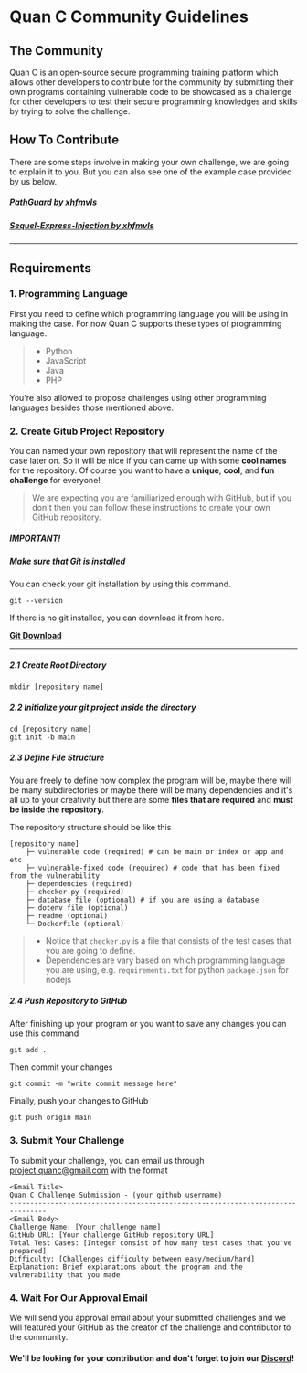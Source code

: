 
# Quan C Community Guidelines

## The Community

Quan C is an open-source secure programming training platform which allows other developers to contribute for the community by submitting their own programs containing vulnerable code to be showcased as a challenge for other developers to test their secure programming knowledges and skills by trying to solve the challenge.

## How To Contribute

There are some steps involve in making your own challenge, we are going to explain it to you. But you can also see one of the example case provided by us below.

##### [PathGuard by xhfmvls](https://github.com/xhfmvls/PathGuard.git)

##### [Sequel-Express-Injection by xhfmvls](git@github.com:xhfmvls/Sequel-Express-Injection.git)

---

## Requirements

### 1. Programming Language

First you need to define which programming language you will be using in making the case. For now Quan C supports these types of programming language.

> - Python
> - JavaScript
> - Java
> - PHP

You're also allowed to propose challenges using other programming languages besides those mentioned above.

### 2. Create Gitub Project Repository

You can named your own repository that will represent the name of the case later on. So it will be nice if you can came up with some **cool names** for the repository. Of course you want to have a **unique**, **cool**, and **fun challenge** for everyone!

> We are expecting you are familiarized enough with GitHub, but if you don't then you can follow these instructions to create your own GitHub repository.

##### IMPORTANT!
##### Make sure that Git is installed

You can check your git installation by using this command.
```
git --version
```

If there is no git installed, you can download it from here.

[**Git Download**](https://www.git-scm.com/downloads)

---

##### 2.1 Create Root Directory
```
mkdir [repository name]
```

##### 2.2 Initialize your git project inside the directory
```
cd [repository name]
git init -b main
```

##### 2.3 Define File Structure

You are freely to define how complex the program will be, maybe there will be many subdirectories or maybe there will be many dependencies and it's all up to your creativity but there are some **files that are required** and **must be inside the repository**.

The repository structure should be like this

```
[repository name]
    ├─ vulnerable code (required) # can be main or index or app and etc
    ├─ vulnerable-fixed code (required) # code that has been fixed from the vulnerability
    ├─ dependencies (required)
    ├─ checker.py (required) 
    ├─ database file (optional) # if you are using a database
    ├─ dotenv file (optional)
    ├─ readme (optional)
    └─ Dockerfile (optional)
```

> - Notice that ```checker.py``` is a file that consists of the test cases that you are going to define.
> - Dependencies are vary based on which programming language you are using, e.g. 
> ```requirements.txt``` for python
> ```package.json``` for nodejs

##### 2.4 Push Repository to GitHub

After finishing up your program or you want to save any changes you can use this command

```
git add .
```

Then commit your changes

```
git commit -m "write commit message here"
```

Finally, push your changes to GitHub

```
git push origin main
```

### 3. Submit Your Challenge

To  submit your challenge, you can email us through [project.quanc@gmail.com](project.quanc@gmail.com) with the format

```
<Email Title>
Quan C Challenge Submission - (your github username) 
-------------------------------------------------------------------------------
<Email Body>
Challenge Name: [Your challenge name]
GitHub URL: [Your challenge GitHub repository URL]
Total Test Cases: [Integer consist of how many test cases that you've prepared]
Difficulty: [Challenges difficulty between easy/medium/hard]
Explanation: Brief explanations about the program and the vulnerability that you made
```

### 4. Wait For Our Approval Email
We will send you approval email about your submitted challenges and we will featured your GitHub as the creator of the challenge and contributor to the community.

#### We'll be looking for your contribution and don't forget to join our [Discord](https://discord.gg/N84JgfhpQE)!